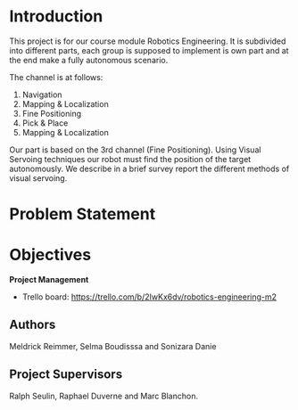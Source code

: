 # Introduction

This project is for our course module Robotics Engineering. 
It is subdivided into different parts, each group is supposed to implement is own part and at the end make a fully autonomous scenario. 

The channel is at follows:
1. Navigation
2. Mapping & Localization
3. Fine Positioning 
4. Pick & Place
5. Mapping & Localization

Our part is based on the 3rd channel (Fine Positioning). Using Visual Servoing techniques our robot must find the position of the target autonomously.
We describe in a brief survey report the different methods of visual servoing.

# Problem Statement

# Objectives

 

**Project Management**
- Trello board: https://trello.com/b/2IwKx6dv/robotics-engineering-m2

## Authors
Meldrick Reimmer, Selma Boudisssa and Sonizara Danie


## Project Supervisors
Ralph Seulin, Raphael Duverne and Marc Blanchon.
 


